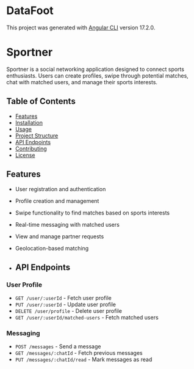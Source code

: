 # DataFoot

This project was generated with [Angular CLI](https://github.com/angular/angular-cli) version 17.2.0.

# Sportner

Sportner is a social networking application designed to connect sports enthusiasts. Users can create profiles, swipe through potential matches, chat with matched users, and manage their sports interests.

## Table of Contents

- [Features](#features)
- [Installation](#installation)
- [Usage](#usage)
- [Project Structure](#project-structure)
- [API Endpoints](#api-endpoints)
- [Contributing](#contributing)
- [License](#license)

## Features

- User registration and authentication
- Profile creation and management
- Swipe functionality to find matches based on sports interests
- Real-time messaging with matched users
- View and manage partner requests
- Geolocation-based matching

- ## API Endpoints

### User Profile

- `GET /user/:userId` - Fetch user profile
- `PUT /user/:userId` - Update user profile
- `DELETE /user/profile` - Delete user profile
- `GET /user/:userId/matched-users` - Fetch matched users

### Messaging

- `POST /messages` - Send a message
- `GET /messages/:chatId` - Fetch previous messages
- `PUT /messages/:chatId/read` - Mark messages as read

